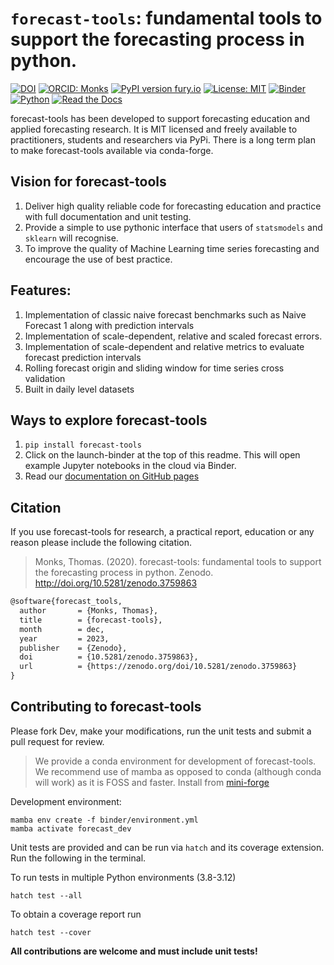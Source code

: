 # `forecast-tools`: fundamental tools to support the forecasting process in python.

[![DOI](https://zenodo.org/badge/250494795.svg)](https://zenodo.org/badge/latestdoi/250494795)
[![ORCID: Monks](https://img.shields.io/badge/ORCID-0000--0003--2631--4481-brightgreen)](https://orcid.org/0000-0003-2631-4481)
[![PyPI version fury.io](https://badge.fury.io/py/forecast-tools.svg)](https://pypi.python.org/pypi/forecast-tools/)
[![License: MIT](https://img.shields.io/badge/License-MIT-yellow.svg)](https://opensource.org/licenses/MIT)
[![Binder](https://mybinder.org/badge_logo.svg)](https://mybinder.org/v2/gh/TomMonks/forecast-tools/master)
[![Python](https://img.shields.io/pypi/pyversions/forecast-tools)](https://pypi.org/project/forecasta-tools/)
[![Read the Docs](https://readthedocs.org/projects/pip/badge/?version=latest)](https://tommonks.github.io/forecast-tools/)

 forecast-tools has been developed to support forecasting education and applied forecasting research.  It is MIT licensed and freely available to practitioners, students and researchers via PyPi.  There is a long term plan to make forecast-tools available via conda-forge.

 ## Vision for forecast-tools

 1. Deliver high quality reliable code for forecasting education and practice with full documentation and unit testing.
 2. Provide a simple to use pythonic interface that users of `statsmodels` and `sklearn` will recognise.
 3. To improve the quality of Machine Learning time series forecasting and encourage the use of best practice.

## Features:

1. Implementation of classic naive forecast benchmarks such as Naive Forecast 1 along with prediction intervals
2. Implementation of scale-dependent, relative and scaled forecast errors.
3. Implementation of scale-dependent and relative metrics to evaluate forecast prediction intervals
4. Rolling forecast origin and sliding window for time series cross validation
5. Built in daily level datasets

## Ways to explore forecast-tools

1. `pip install forecast-tools`
2. Click on the launch-binder at the top of this readme. This will open example Jupyter notebooks in the cloud via Binder.
3. Read our [documentation on GitHub pages](https://tommonks.github.io/forecast-tools/)

## Citation

If you use forecast-tools for research, a practical report, education or any reason please include the following citation.

> Monks, Thomas. (2020). forecast-tools: fundamental tools to support the forecasting process in python. Zenodo. http://doi.org/10.5281/zenodo.3759863

```tex
@software{forecast_tools,
  author       = {Monks, Thomas},
  title        = {forecast-tools},
  month        = dec,
  year         = 2023,
  publisher    = {Zenodo},
  doi          = {10.5281/zenodo.3759863},
  url          = {https://zenodo.org/doi/10.5281/zenodo.3759863}
}

```

## Contributing to forecast-tools

Please fork Dev, make your modifications, run the unit tests and submit a pull request for review.

> We provide a conda environment for development of forecast-tools. We recommend use of mamba as opposed to conda (although conda will work) as it is FOSS and faster.  Install from [mini-forge](https://github.com/conda-forge/miniforge)

Development environment:

```
mamba env create -f binder/environment.yml
mamba activate forecast_dev
```

Unit tests are provided and can be run via `hatch` and its coverage extension.  Run the following in the terminal.

To run tests in multiple Python environments (3.8-3.12)

```
hatch test --all
```

To obtain a coverage report run

```
hatch test --cover
```

**All contributions are welcome and must include unit tests!**